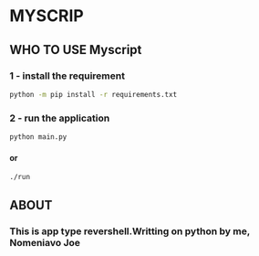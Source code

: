 # MYSCRIP

## WHO TO USE Myscript

### 1 - install the requirement
```bash
python -m pip install -r requirements.txt
```
### 2 - run the application
```bash
python main.py
```
#### or
```bash
./run
```

##  ABOUT
### This is app type revershell.Writting on python by me, Nomeniavo Joe
